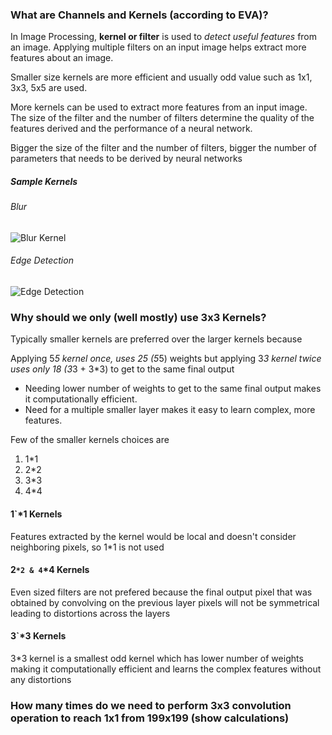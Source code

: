 ### What are Channels and Kernels (according to EVA)?

In Image Processing, **kernel or filter** is used to *detect useful features* from an image. Applying multiple filters on an input image helps extract more features about an image.  

Smaller size kernels are more efficient and usually odd value such as 1x1, 3x3, 5x5 are used. 

More kernels can be used to extract more features from an input image. The size of the filter and the number of filters determine the quality of the features derived and the performance of a neural network. 

Bigger the size of the filter and the number of filters, bigger the number of parameters that needs to be derived by neural networks

##### Sample Kernels

###### Blur

![Blur Kernel](http://aishack.in/static/img/tut/conv-simple-blur.jpg "Blur Kernel")



###### Edge Detection

![Edge Detection](http://aishack.in/static/img/tut/conv-edge-detection.jpg "Edge Detection")

### Why should we only (well mostly) use 3x3 Kernels?

Typically smaller kernels are preferred over the larger kernels because

Applying 5*5 kernel once, uses 25 (5*5) weights but applying 3*3 kernel twice uses only 18 (3*3 + 3*3) to get to the same final output

* Needing lower number of weights to get to the same final output makes it computationally efficient. 
* Need for a multiple smaller layer makes it easy to learn complex, more features.

Few of the smaller kernels choices are

1. 1*1
2. 2*2
3. 3*3
4. 4*4

#### 1`*1 Kernels


Features extracted by the kernel would be local and doesn't consider neighboring pixels, so 1*1 is not used 

#### 2`*2 & 4`*4 Kernels
Even sized filters are not prefered because the final output pixel that was obtained by convolving on the previous layer pixels will not be symmetrical leading to distortions across the layers

#### 3`*3 Kernels

3*3 kernel is a smallest odd kernel which has lower number of weights making it computationally efficient and learns the complex features without any distortions

### How many times do we need to perform 3x3 convolution operation to reach 1x1 from 199x199 (show calculations)

